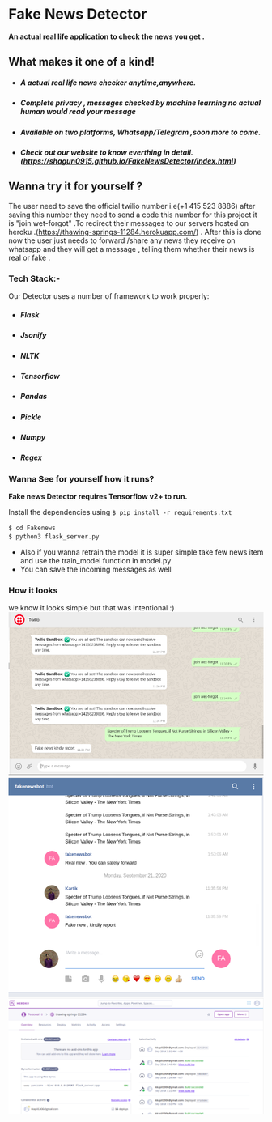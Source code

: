 # Fake News Detector

**An actual real life application to check the news you get .** 

## What makes it one of a kind!

  - ##### A actual real life news checker anytime,anywhere.
  - ##### Complete privacy , messages checked by machine learning no actual human would read your message
  - ##### Available on two platforms, Whatsapp/Telegram ,soon more to come.
  - ##### Check out our website to know everthing in detail.(https://shagun0915.github.io/FakeNewsDetector/index.html)
## Wanna try it for yourself ?
The user need to save the official twilio number i.e(+1 415 523 8886)  after saving this number they need to send a code this number for this project it is "join wet-forgot" .To redirect their messages to our servers hosted on heroku .(https://thawing-springs-11284.herokuapp.com/) .
After this is done now the user just needs to forward /share any news they receive on whatsapp and
they will get a message , telling them whether their news is real or fake .


### Tech Stack:-

Our Detector  uses a number of framework to work properly:

* ##### Flask 
* ##### Jsonify
* ##### NLTK
* ##### Tensorflow
* ##### Pandas
* ##### Pickle
* ##### Numpy
* ##### Regex

### Wanna See for yourself how it runs? 

**Fake news Detector requires Tensorflow v2+ to run.**

Install the dependencies  using ``` $ pip install -r requirements.txt ```

```sh
$ cd Fakenews
$ python3 flask_server.py 
```

* Also if you wanna retrain the model it is super simple take few news item and use the train_model function in model.py
* You can save the incoming messages as well

### How it looks 
we know it looks simple but that was intentional :)
![screenshot of whatsapp ](https://github.com/KartikKapil/Fakenews/blob/master/whatsapp%20.png)
![screeenshot of telegram](https://github.com/KartikKapil/Fakenews/blob/master/telegram.png)
![screenshot of our servers](https://github.com/KartikKapil/Fakenews/blob/master/server.png)
